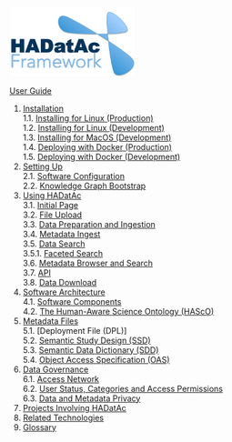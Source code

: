 <img src="https://raw.githubusercontent.com/paulopinheiro1234/hadatac-screenshots/master/hadatac-logo.png" width="220">

[User Guide](https://github.com/paulopinheiro1234/hadatac/wiki/HADatAc-User-Guide)

1. [Installation](https://github.com/paulopinheiro1234/hadatac/wiki/HADatAc-User-Guide#1-installing-hadatac)  
   1.1. [Installing for Linux (Production)](https://github.com/paulopinheiro1234/hadatac/wiki/1.1.-Installing-for-Linux-(Production))  
   1.2. [Installing for Linux (Development)](https://github.com/paulopinheiro1234/hadatac/wiki/1.2.-Installing-for-Linux-(Developer))  
   1.3. [Installing for MacOS (Development)](https://github.com/paulopinheiro1234/hadatac/wiki/1.3.-Installing-for-MacOS-(OSX))  
   1.4. [Deploying with Docker (Production)](https://github.com/paulopinheiro1234/hadatac/wiki/1.4.-Deploying-with-Docker-(Production))  
   1.5. [Deploying with Docker (Development)](https://github.com/paulopinheiro1234/hadatac/wiki/1.5.-Deploying-with-Docker-(Development))  
2. [Setting Up](https://github.com/paulopinheiro1234/hadatac/wiki/HADatAc-User-Guide#2-setting-up-hadatac)  
   2.1. [Software Configuration](https://github.com/paulopinheiro1234/hadatac/wiki/2.1.-Software-Configuration)  
   2.2. [Knowledge Graph Bootstrap](https://github.com/paulopinheiro1234/hadatac/wiki/2.2.-Knowledge-Graph-Bootstrap)  
3. [Using HADatAc](https://github.com/paulopinheiro1234/hadatac/wiki/HADatAc-User-Guide#3-using-hadatac)  
   3.1. [Initial Page](https://github.com/paulopinheiro1234/hadatac/wiki/3.1.-Initial-Page)  
   3.2. [File Upload](https://github.com/paulopinheiro1234/hadatac/wiki/3.2.-File-Upload)  
   3.3. [Data Preparation and Ingestion](https://github.com/paulopinheiro1234/hadatac/wiki/3.3.-Data-Preparation-and-Ingestion)  
   3.4. [Metadata Ingest](https://github.com/paulopinheiro1234/hadatac/wiki/3.4.-Metadata-Ingest)  
   3.5. [Data Search](https://github.com/paulopinheiro1234/hadatac/wiki/3.5.-Data-Search)  
      3.5.1. [Faceted Search](https://github.com/paulopinheiro1234/hadatac/wiki/3.5.1-Implementation-of-Faceted-Search)  
   3.6. [Metadata Browser and Search](https://github.com/paulopinheiro1234/hadatac/wiki/3.6.-Metadata-Browser-and-Search)  
   3.7. [API](https://github.com/paulopinheiro1234/hadatac/wiki/3.7.-API)  
   3.8. [Data Download](https://github.com/paulopinheiro1234/hadatac/wiki/3.8.-Data-Download)  
4. [Software Architecture](https://github.com/paulopinheiro1234/hadatac/wiki/HADatAc-User-Guide#4-software-architecture-and-knowledge-specification)  
   4.1. [Software Components](https://github.com/paulopinheiro1234/hadatac/wiki/4.1.-Software-Components)   
   4.2. [The Human-Aware Science Ontology (HAScO)](https://github.com/paulopinheiro1234/hadatac/wiki/4.2.-The-Human-Aware-Science-Ontology-(HAScO))   
5. [Metadata Files](https://github.com/paulopinheiro1234/hadatac/wiki/5.-Metadata-Files)  
   5.1. [Deployment File (DPL)]   
   5.2. [Semantic Study Design (SSD)](https://github.com/paulopinheiro1234/hadatac/wiki/5.3.-Semantic-Study-Design-(SSD))     
   5.3. [Semantic Data Dictionary (SDD)](https://github.com/paulopinheiro1234/hadatac/wiki/5.4.-Semantic-Data-Dictionary-(SDD))  
   5.4. [Object Access Specification (OAS)](https://github.com/paulopinheiro1234/hadatac/wiki/5.5.-Object-Access-Specification-(OAS))       
6. [Data Governance](https://github.com/paulopinheiro1234/hadatac/wiki/HADatAc-User-Guide#5-data-governance)  
   6.1. [Access Network](https://github.com/paulopinheiro1234/hadatac/wiki/6.1.-Access-Network)  
   6.2. [User Status, Categories and Access Permissions](https://github.com/paulopinheiro1234/hadatac/wiki/6.2.-User-Status,-Categories-and-Access-Permissions)  
   6.3. [Data and Metadata Privacy](https://github.com/paulopinheiro1234/hadatac/wiki/6.3.-Data-and-Metadata-Privacy)  
7. [Projects Involving HADatAc](https://github.com/paulopinheiro1234/hadatac/wiki/HADatAc-User-Guide#7-projects-involved-with-hadatac)  
8. [Related Technologies](https://github.com/paulopinheiro1234/hadatac/wiki/HADatAc-User-Guide#8-other-products-and-technologies-related-to-hadatac) 
9. [Glossary](https://github.com/paulopinheiro1234/hadatac/wiki/9.-Glossary)
